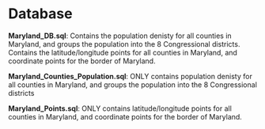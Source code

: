 # Database
**Maryland_DB.sql**: Contains the population denisty for all counties in Maryland, and groups the population into the 8 Congressional districts. Contains the latitude/longitude points for all counties in Maryland, and coordinate points for the border of Maryland.

**Maryland_Counties_Population.sql**: ONLY contains population denisty for all counties in Maryland, and groups the population into the 8 Congressional districts

**Maryland_Points.sql**: ONLY contains latitude/longitude points for all counties in Maryland, and coordinate points for the border of Maryland.
